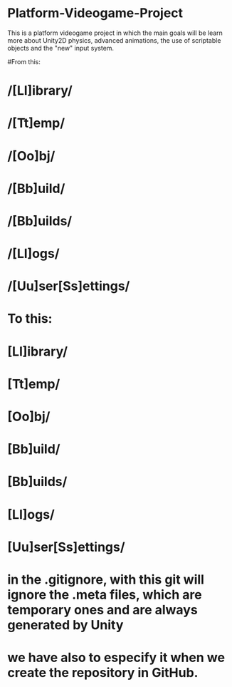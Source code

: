 # Platform-Videogame-Project
This is a platform videogame project in which the main goals will be learn more about Unity2D physics, advanced animations, the use of scriptable objects and the "new" input system.

#From this:

# /[Ll]ibrary/
# /[Tt]emp/
# /[Oo]bj/
# /[Bb]uild/
# /[Bb]uilds/
# /[Ll]ogs/
# /[Uu]ser[Ss]ettings/

# To this:

# [Ll]ibrary/
# [Tt]emp/
# [Oo]bj/
# [Bb]uild/
# [Bb]uilds/
# [Ll]ogs/
# [Uu]ser[Ss]ettings/

# in the .gitignore, with this git will ignore the .meta files, which are temporary ones and are always generated by Unity
# we have also to especify it when we create the repository in GitHub.